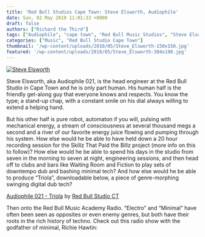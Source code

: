 ```yaml
---
title: 'Red Bull Studios Cape Town: Steve Elsworth, Audiophile'
date: Sun, 02 May 2010 11:01:33 +0000
draft: false
authors: ["Richard the Third"]
tags: ["Audiophile", "cape town", "Red Bull Music Studios", "Steve Elsworth"]
categories: ["Music", "Red Bull Studio Cape Town"]
thumbnail: '/wp-content/uploads/2010/05/Steve_Elsworth-150x150.jpg'
featured: '/wp-content/uploads/2010/05/Steve_Elsworth-304x190.jpg'
---
```


[![](/wp-content/uploads/2010/05/Steve_Elsworth.jpg "Steve Elsworth")](/wp-content/uploads/2010/05/Steve_Elsworth.jpg)

Steve Elsworth, aka Audiophile 021, is the head engineer at the Red Bull Studio in Cape Town and he is only part human. His human half is the friendly get-along guy that everyone knows and respects. You know the type; a stand-up chap, with a constant smile on his dial always willing to extend a helping hand.

But his other half is pure robot, automaton if you will, pulsing with mechanical energy, a stream of consciousness at several thousand megs a second and a river of our favorite energy juice flowing and pumping through his system. How else would he be able to have held down a 20 hour recording session for the Skillz That Paid the Billz project (more info on this to follow)? How else would he be able to spend his days in the studio from seven in the morning to seven at night, engineering sessions, and then head off to clubs and bars like Waiting Room and Fiction to play sets of downtempo dub and bashing minimal tech? And how else would he be able to produce “Triola”, downloadable below, a piece of genre-morphing swinging digital dub tech?

 [Audiophile 021 - Triola](http://soundcloud.com/red-bull-studio-ct/audiophile-021-triola) by [Red Bull Studio CT](http://soundcloud.com/red-bull-studio-ct)

Then onto the Red Bull Music Academy Radio. “Electro” and “Minimal” have often been seen as opposites or even enemy genres, but both have their roots in the rich history of techno. Check out this radio show with the godfather of minimal, Richie Hawtin:

